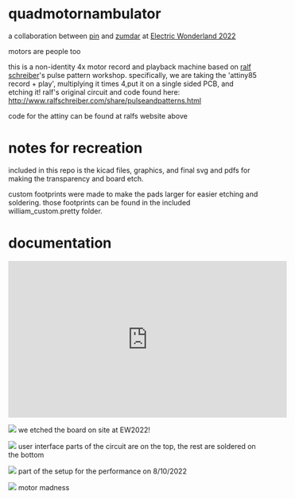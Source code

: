 # quadmotornambulator 

a collaboration between [pin](http://paulapin.net/) and [zumdar](https://freakylamps.com/) at [Electric Wonderland 2022](https://www.electric-wonderland.eu/)

motors are people too

this is a non-identity 4x motor record and playback machine based on [ralf schreiber](http://www.ralfschreiber.com/)'s pulse pattern workshop. specifically, we are taking the 'attiny85 record + play', multiplying it times 4,put it on a single sided PCB, and etching it!
ralf's original circuit and code found here: http://www.ralfschreiber.com/share/pulseandpatterns.html

code for the attiny can be found at ralfs website above 

# notes for recreation
included in this repo is the kicad files, graphics, and final svg and pdfs for making the transparency and board etch.

custom footprints were made to make the pads larger for easier etching and soldering. those footprints can be found in the included william_custom.pretty folder. 

# documentation

<iframe width="560" height="315" src="https://www.youtube.com/embed/qF2Il0cjl8Y" title="YouTube video player" frameborder="0" allow="accelerometer; autoplay; clipboard-write; encrypted-media; gyroscope; picture-in-picture" allowfullscreen></iframe>
 
![](pics/pcb_sun.jpg)
we etched the board on site at EW2022! 

![](pics/populated_board.jpg)
user interface parts of the circuit are on the top, the rest are soldered on the bottom

![](pics/quad_setup_instructions.jpg)
part of the setup for the performance on 8/10/2022

![](pics/full_box.jpg)
motor madness
